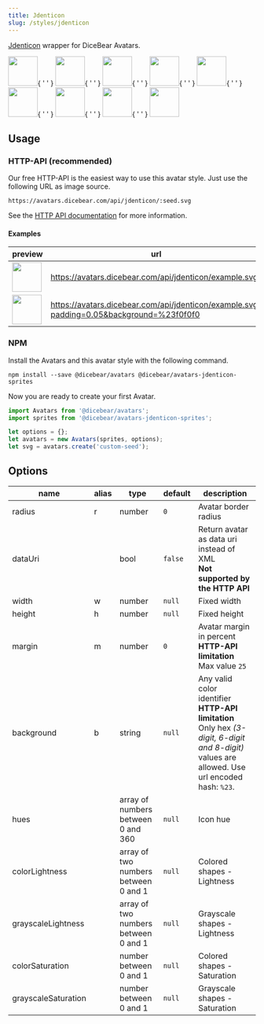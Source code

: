 ```yaml
---
title: Jdenticon
slug: /styles/jdenticon
---
```


[Jdenticon](https://github.com/dmester/jdenticon) wrapper for DiceBear Avatars.

<p>
    <img src="https://avatars.dicebear.com/api/jdenticon/Sean%20Moore.svg" width="60" />{ ' ' }
    <img src="https://avatars.dicebear.com/api/jdenticon/Lionel%20Quinn.svg" width="60" />{ ' ' }
    <img src="https://avatars.dicebear.com/api/jdenticon/Lydia%20Ellis.svg" width="60" />{ ' ' }
    <img src="https://avatars.dicebear.com/api/jdenticon/Bryan%20Phelps.svg" width="60" />{ ' ' }
    <img src="https://avatars.dicebear.com/api/jdenticon/Ronald%20Frank.svg" width="60" />{ ' ' }
    <img src="https://avatars.dicebear.com/api/jdenticon/Annette%20Klein.svg" width="60" />{ ' ' }
    <img src="https://avatars.dicebear.com/api/jdenticon/Brent%20Hill.svg" width="60" />{ ' ' }
    <img src="https://avatars.dicebear.com/api/jdenticon/Stanley%20Newman.svg" width="60" />{ ' ' }
    <img src="https://avatars.dicebear.com/api/jdenticon/Grace%20Singleton.svg" width="60" />
</p>

## Usage

### HTTP-API (recommended)

Our free HTTP-API is the easiest way to use this avatar style. Just use the following URL as image source.

    https://avatars.dicebear.com/api/jdenticon/:seed.svg

See the [HTTP API documentation](/docs/http-api) for more information.

#### Examples

| preview                                                                                                           | url                                                                                      |
| ----------------------------------------------------------------------------------------------------------------- | ---------------------------------------------------------------------------------------- |
| <img src="https://avatars.dicebear.com/api/jdenticon/example.svg" width="60" />                                   | https://avatars.dicebear.com/api/jdenticon/example.svg                                   |
| <img src="https://avatars.dicebear.com/api/jdenticon/example.svg?padding=0.05&background=%23f0f0f0" width="60" /> | https://avatars.dicebear.com/api/jdenticon/example.svg?padding=0.05&background=%23f0f0f0 |

### NPM

Install the Avatars and this avatar style with the following command.

    npm install --save @dicebear/avatars @dicebear/avatars-jdenticon-sprites

Now you are ready to create your first Avatar.

```js
import Avatars from '@dicebear/avatars';
import sprites from '@dicebear/avatars-jdenticon-sprites';

let options = {};
let avatars = new Avatars(sprites, options);
let svg = avatars.create('custom-seed');
```

## Options

| name                | alias | type                                 | default | description                                                                                                                                         |
| ------------------- | ----- | ------------------------------------ | ------- | --------------------------------------------------------------------------------------------------------------------------------------------------- |
| radius              | r     | number                               | `0`     | Avatar border radius                                                                                                                                |
| dataUri             |       | bool                                 | `false` | Return avatar as data uri instead of XML <br /> **Not supported by the HTTP API**                                                                   |
| width               | w     | number                               | `null`  | Fixed width                                                                                                                                         |
| height              | h     | number                               | `null`  | Fixed height                                                                                                                                        |
| margin              | m     | number                               | `0`     | Avatar margin in percent<br /> **HTTP-API limitation** Max value `25`                                                                               |
| background          | b     | string                               | `null`  | Any valid color identifier<br /> **HTTP-API limitation** Only hex _(3-digit, 6-digit and 8-digit)_ values are allowed. Use url encoded hash: `%23`. |
| hues                |       | array of numbers between 0 and 360   | `null`  | Icon hue                                                                                                                                            |
| colorLightness      |       | array of two numbers between 0 and 1 | `null`  | Colored shapes - Lightness                                                                                                                          |
| grayscaleLightness  |       | array of two numbers between 0 and 1 | `null`  | Grayscale shapes - Lightness                                                                                                                        |
| colorSaturation     |       | number between 0 and 1               | `null`  | Colored shapes - Saturation                                                                                                                         |
| grayscaleSaturation |       | number between 0 and 1               | `null`  | Grayscale shapes - Saturation                                                                                                                       |
